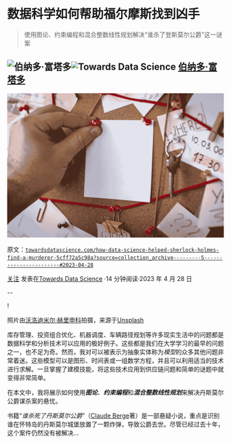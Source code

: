 # 数据科学如何帮助福尔摩斯找到凶手

> 使用图论、约束编程和混合整数线性规划解决“谁杀了登斯莫尔公爵”这一谜案

## [](https://medium.com/@bernardovf?source=post_page-----5cff72a5c98a--------------------------------)![伯纳多·富塔多](https://medium.com/@bernardovf?source=post_page-----5cff72a5c98a--------------------------------)[](https://towardsdatascience.com/?source=post_page-----5cff72a5c98a--------------------------------)![Towards Data Science](https://towardsdatascience.com/?source=post_page-----5cff72a5c98a--------------------------------) [伯纳多·富塔多](https://medium.com/@bernardovf?source=post_page-----5cff72a5c98a--------------------------------)

[](https://medium.com/m/signin?actionUrl=https%3A%2F%2Fmedium.com%2F_%2Fbookmark%2Fp%2F5cff72a5c98a&operation=register&redirect=https%3A%2F%2Ftowardsdatascience.com%2Fhow-data-science-helped-sherlock-holmes-find-a-murderer-5cff72a5c98a&source=-----5cff72a5c98a---------------------bookmark_footer-----------)![](img/dec485cff44fa5de03d7ae2f2233fda4.png)

原文：[`towardsdatascience.com/how-data-science-helped-sherlock-holmes-find-a-murderer-5cff72a5c98a?source=collection_archive---------5-----------------------#2023-04-28`](https://towardsdatascience.com/how-data-science-helped-sherlock-holmes-find-a-murderer-5cff72a5c98a?source=collection_archive---------5-----------------------#2023-04-28)

[关注](https://medium.com/m/signin?actionUrl=https%3A%2F%2Fmedium.com%2F_%2Fsubscribe%2Fuser%2F220a6eda5891&operation=register&redirect=https%3A%2F%2Ftowardsdatascience.com%2Fhow-data-science-helped-sherlock-holmes-find-a-murderer-5cff72a5c98a&user=Bernardo+Furtado&userId=220a6eda5891&source=post_page-220a6eda5891----5cff72a5c98a---------------------post_header-----------) 发表在[Towards Data Science](https://towardsdatascience.com/?source=post_page-----5cff72a5c98a--------------------------------) ·14 分钟阅读·2023 年 4 月 28 日

--

[](https://medium.com/m/signin?actionUrl=https%3A%2F%2Fmedium.com%2F_%2Fvote%2Ftowards-data-science%2F5cff72a5c98a&operation=register&redirect=https%3A%2F%2Ftowardsdatascience.com%2Fhow-data-science-helped-sherlock-holmes-find-a-murderer-5cff72a5c98a&user=Bernardo+Furtado&userId=220a6eda5891&source=-----5cff72a5c98a---------------------clap_footer-----------)!

照片由[沃洛迪米尔·赫里申科](https://unsplash.com/@lunarts?utm_source=unsplash&utm_medium=referral&utm_content=creditCopyText)拍摄，来源于[Unsplash](https://unsplash.com/photos/ZT9gjcJog6U?utm_source=unsplash&utm_medium=referral&utm_content=creditCopyText)

库存管理、投资组合优化、机器调度、车辆路径规划等许多现实生活中的问题都是数据科学和分析技术可以应用的极好例子。这些都是我们在大学学习的最早的问题之一，也不足为奇。然而，我对可以被表示为抽象实体称为*模型*的众多其他问题非常着迷。这些模型可以是图形、时间表或一组数学方程，并且可以利用适当的技术进行求解。一旦掌握了建模技能，将这些技术应用到供应链问题和简单的谜题中就变得非常简单。

在本文中，我将展示如何使用***图论***、***约束编程***和***混合整数线性规划***来解决丹斯莫尔公爵谋杀案的悬忧。

书籍“*谁杀死了丹斯莫尔公爵*”（[Claude Berge](https://example.org/who_killed_the_duke_of_densmore)著）是一部悬疑小说，重点是识别谁在怀特岛的丹斯莫尔城堡放置了一颗炸弹，导致公爵去世。尽管已经过去十年，这个案件仍然没有被解决…
